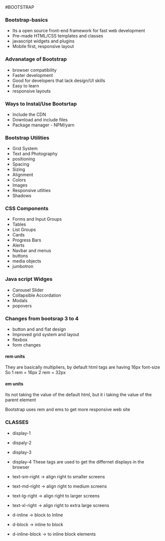 #BOOTSTRAP

### Bootstrap-basics
* Its a open source front-end framework for fast web development
* Pre-made HTML/CSS templates and classes
* javascript widgets and plugins
* Mobile first, responsive layout

### Advanatage of Bootstrap
* browser compatibility
* Faster development
* Good for developers that lack design/UI skills
* Easy to learn
* responsive layouts

### Ways to Instal/Use Bootsrtap
* Include the CDN
* Download and include files
* Package manager - NPM/yarn

### Bootstrap Utilities
* Grid System
* Text and Photography
* positioning
* Spacing
* Sizing
* Alignment
* Colors
* Images
* Responsive utlities
* Shadows

### CSS Components
* Forms and Input Groups
* Tables
* List Groups
* Cards
* Progress Bars
* Alerts
* Navbar and menus
* buttons
* media objects
* jumbotron

### Java script Widges
* Carousel Slider
* Collapsible Accordation
* Modals
* popovers

### Changes from bootsrap 3 to 4
* button and and flat design
* Improved grid system and layout
* flexbox
* form changes

#### rem units
  They are basically multipliers, by default html tags are having 16px font-size
  So 1 rem = 16px
     2 rem = 32px

#### em units
  Its not taking the value of the default html, but it i taking the value of the parent element

  Bootstrap uses rem and ems to get more responsive web site

### CLASSES
* display-1
* dispaly-2
* display-3
* display-4
These tags are used to get the differnet displays in the browser

* text-sm-right -> align right to smaller screens 
* text-md-right -> align right to medium screens
* text-lg-right -> align right to larger screens
* text-xl-right -> align right to extra large screens


* d-inline -> block to Inline 
* d-block  -> inline to block
* d-inline-block -> to inline block elements

